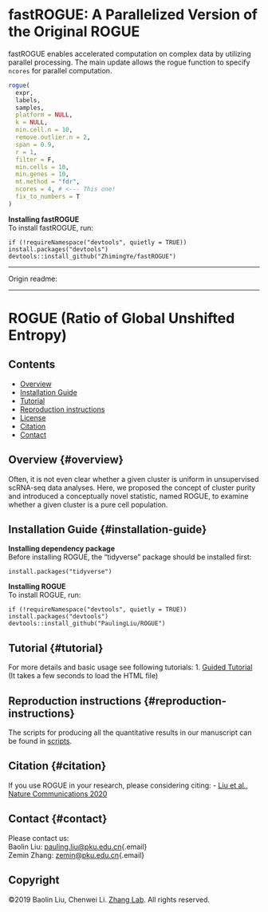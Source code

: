 # fastROGUE: A Parallelized Version of the Original ROGUE

fastROGUE enables accelerated computation on complex data by utilizing parallel processing. The main update allows the rogue function to specify `ncores` for parallel computation.

``` r
rogue(
  expr,
  labels,
  samples,
  platform = NULL,
  k = NULL,
  min.cell.n = 10,
  remove.outlier.n = 2,
  span = 0.9,
  r = 1,
  filter = F,
  min.cells = 10,
  min.genes = 10,
  mt.method = "fdr",
  ncores = 4, # <--- This one! 
  fix_to_numbers = T
)
```

**Installing fastROGUE**\
To install fastROGUE, run:

```         
if (!requireNamespace("devtools", quietly = TRUE)) install.packages("devtools")
devtools::install_github("ZhimingYe/fastROGUE")
```

------------------------------------------------------------------------

Origin readme:

------------------------------------------------------------------------

# ROGUE (Ratio of Global Unshifted Entropy)

## Contents

-   [Overview](#overview)
-   [Installation Guide](#installation-guide)
-   [Tutorial](#tutorial)
-   [Reproduction instructions](#Reproduction-instructions)
-   [License](./LICENSE)
-   [Citation](#citation)
-   [Contact](#Contact)

## Overview {#overview}

Often, it is not even clear whether a given cluster is uniform in unsupervised scRNA-seq data analyses. Here, we proposed the concept of cluster purity and introduced a conceptually novel statistic, named ROGUE, to examine whether a given cluster is a pure cell population.

## Installation Guide {#installation-guide}

**Installing dependency package**\
Before installing ROGUE, the “tidyverse” package should be installed first:

```         
install.packages("tidyverse")
```

**Installing ROGUE**\
To install ROGUE, run:

```         
if (!requireNamespace("devtools", quietly = TRUE)) install.packages("devtools")
devtools::install_github("PaulingLiu/ROGUE")
```

## Tutorial {#tutorial}

For more details and basic usage see following tutorials: 1. [Guided Tutorial](https://htmlpreview.github.io/?https://github.com/PaulingLiu/ROGUE/blob/master/vignettes/ROGUE_Tutorials.html) (It takes a few seconds to load the HTML file)

## Reproduction instructions {#reproduction-instructions}

The scripts for producing all the quantitative results in our manuscript can be found in [scripts](./scripts).

## Citation {#citation}

If you use ROGUE in your research, please considering citing: - [Liu et al., Nature Communications 2020](https://www.nature.com/articles/s41467-020-16904-3)

## Contact {#contact}

Please contact us:\
Baolin Liu: [pauling.liu\@pku.edu.cn](mailto:pauling.liu@pku.edu.cn){.email}\
Zemin Zhang: [zemin\@pku.edu.cn](mailto:zemin@pku.edu.cn){.email}

## Copyright

©2019 Baolin Liu, Chenwei Li. [Zhang Lab](http://cancer-pku.cn/). All rights reserved.
